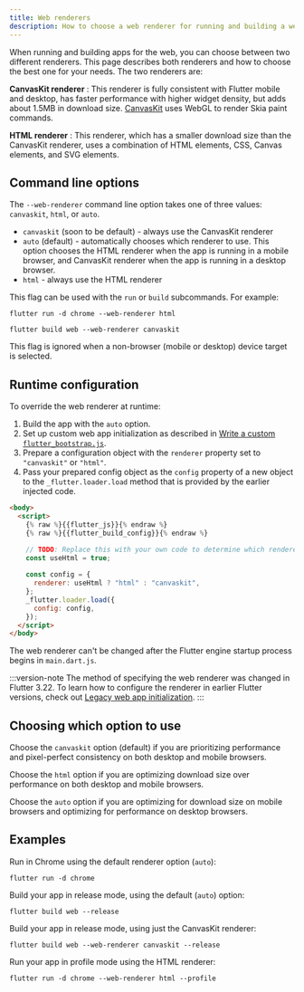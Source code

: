 ```yaml
---
title: Web renderers
description: How to choose a web renderer for running and building a web app.
---
```


When running and building apps for the web, you can choose between two different
renderers. This page describes both renderers and how to choose the best one for
your needs. The two renderers are:

**CanvasKit renderer**
: This renderer is fully consistent with Flutter mobile and desktop, has faster
  performance with higher widget density, but adds about 1.5MB in download size.
  [CanvasKit][canvaskit] uses WebGL to render Skia paint commands.

**HTML renderer**
: This renderer, which has a smaller download size than the CanvasKit renderer,
  uses a combination of HTML elements, CSS, Canvas elements, and SVG elements.

## Command line options

The `--web-renderer` command line option takes one of three values:
`canvaskit`, `html`, or `auto`.

* `canvaskit` (soon to be default) - always use the CanvasKit renderer
* `auto` (default) - automatically chooses which renderer to use. This option
    chooses the HTML renderer when the app is running in a mobile browser, and
    CanvasKit renderer when the app is running in a desktop browser.
* `html` - always use the HTML renderer

This flag can be used with the `run` or `build` subcommands. For example:

```console
flutter run -d chrome --web-renderer html
```

```console
flutter build web --web-renderer canvaskit
```

This flag is ignored when a non-browser (mobile or desktop) device
target is selected.

## Runtime configuration

To override the web renderer at runtime:

 1. Build the app with the `auto` option.
 1. Set up custom web app initialization
    as described in [Write a custom `flutter_bootstrap.js`][custom-bootstrap].
 1. Prepare a configuration object with the `renderer` property set to
    `"canvaskit"` or `"html"`.
 1. Pass your prepared config object as the `config` property of
    a new object to the `_flutter.loader.load` method that is
    provided by the earlier injected code.

```html highlightLines=9-14
<body>
  <script>
    {% raw %}{{flutter_js}}{% endraw %}
    {% raw %}{{flutter_build_config}}{% endraw %}

    // TODO: Replace this with your own code to determine which renderer to use.  
    const useHtml = true;
  
    const config = {
      renderer: useHtml ? "html" : "canvaskit",
    };
    _flutter.loader.load({
      config: config,
    });
  </script>
</body>
```

The web renderer can't be changed after the Flutter engine startup process
begins in `main.dart.js`.

:::version-note
The method of specifying the web renderer was changed in Flutter 3.22.
To learn how to configure the renderer in earlier Flutter versions,
check out [Legacy web app initialization][web-init-legacy].
:::

[custom-bootstrap]: /platform-integration/web/initialization#custom-bootstrap-js
[customizing-web-init]: /platform-integration/web/initialization
[web-init-legacy]: /platform-integration/web/initialization-legacy

## Choosing which option to use

Choose the `canvaskit` option (default) if you are prioritizing performance and
pixel-perfect consistency on both desktop and mobile browsers.

Choose the `html` option if you are optimizing download size over performance on
both desktop and mobile browsers.

Choose the `auto` option if you are optimizing for download size on
mobile browsers and optimizing for performance on desktop browsers.

## Examples

Run in Chrome using the default renderer option (`auto`):

```console
flutter run -d chrome
```

Build your app in release mode, using the default (`auto`) option:

```console
flutter build web --release
```

Build your app in release mode, using just the CanvasKit renderer:

```console
flutter build web --web-renderer canvaskit --release
```

Run your app in profile mode using the HTML renderer:

```console
flutter run -d chrome --web-renderer html --profile
```

[canvaskit]: https://skia.org/docs/user/modules/canvaskit/
[file an issue]: {{site.repo.flutter}}/issues/new?title=[web]:+%3Cdescribe+issue+here%3E&labels=%E2%98%B8+platform-web&body=Describe+your+issue+and+include+the+command+you%27re+running,+flutter_web%20version,+browser+version

